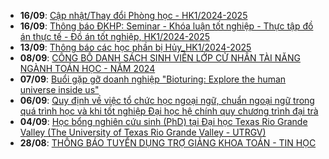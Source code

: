  - **16/09**: [Cập nhật/Thay đổi Phòng học - HK1/2024-2025](https://math.hcmus.edu.vn/tin-tức/tin-giáo-vụ/1004-cập-nhật-thay-đổi-phòng-học-hk1-2024-2025)
 - **16/09**: [Thông báo ĐKHP: Seminar - Khóa luận tốt nghiệp - Thực tập đồ án thực tế - Đồ án tốt nghiệp, HK1/2024-2025](https://math.hcmus.edu.vn/tin-tức/tin-giáo-vụ/996-thông-báo-đkhp-seminar-khóa-luận-tốt-nghiệp-thực-tập-đồ-án-thực-tế-đồ-án-tốt-nghiệp,-hk1-2024-2025)
 - **13/09**: [Thông báo các học phần bị Hủy_HK1/2024-2025](https://math.hcmus.edu.vn/tin-tức/tin-giáo-vụ/1003-thông-báo-các-học-phần-bị-hủy_hk1-2024-2025)
 - **08/09**: [CÔNG BỐ DANH SÁCH SINH VIÊN LỚP CỬ NHÂN TÀI NĂNG NGÀNH TOÁN HỌC - NĂM 2024](https://math.hcmus.edu.vn/tin-tức/tin-giáo-vụ/1002-cong-bo-danh-sach-cntn-2024)
 - **07/09**: [Buổi gặp gỡ doanh nghiệp "Bioturing: Explore the human universe inside us"](https://math.hcmus.edu.vn/tin-tức/thông-tin-toán-tin-học/1000-buổi-gặp-gỡ-doanh-nghiệp-bioturing-explore-the-human-universe-inside-us)
 - **06/09**: [Quy định về việc tổ chức học ngoại ngữ, chuẩn ngoại ngữ trong quá trình học và khi tốt nghiệp Đại học hệ chính quy chương trình đại trà](https://math.hcmus.edu.vn/tin-tức/tin-giáo-vụ/1001-quy-định-về-việc-tổ-chức-học-ngoại-ngữ,-chuẩn-ngoại-ngữ-trong-quá-trình-học-và-khi-tốt-nghiệp-đại-học-hệ-chính-quy-chương-trình-đại-trà)
 - **04/09**: [Học bổng nghiên cứu sinh (PhD) tại Đại học Texas Rio Grande Valley (The University of Texas Rio Grande Valley - UTRGV)](https://math.hcmus.edu.vn/tin-tức/tin-học-bổng-việc-làm/997-học-bổng-nghiên-cứu-sinh-phd-tại-đại-học-texas-rio-grande-valley-the-university-of-texas-rio-grande-valley-utrgv)
 - **28/08**: [THÔNG BÁO TUYỂN DỤNG TRỢ GIẢNG KHOA TOÁN - TIN HỌC](https://math.hcmus.edu.vn/tin-tức/tin-học-bổng-việc-làm/995-thông-báo-tuyển-dụng-trợ-giảng-khoa-toán-tin-học)
